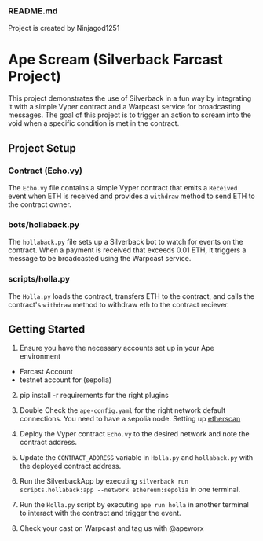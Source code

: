 ### README.md

Project is created by Ninjagod1251

# Ape Scream (Silverback Farcast Project)

This project demonstrates the use of Silverback in a fun way by integrating it with a simple Vyper contract and a Warpcast service for broadcasting messages. The goal of this project is to trigger an action to scream into the void when a specific condition is met in the contract.

## Project Setup

### Contract (Echo.vy)

The `Echo.vy` file contains a simple Vyper contract that emits a `Received` event when ETH is received and provides a `withdraw` method to send ETH to the contract owner.

### bots/hollaback.py

The `hollaback.py` file sets up a Silverback bot to watch for events on the contract. When a payment is received that exceeds 0.01 ETH, it triggers a message to be broadcasted using the Warpcast service.

### scripts/holla.py

The `Holla.py` loads the contract, transfers ETH to the contract, and calls the contract's `withdraw` method to withdraw eth to the contract reciever.

## Getting Started

1. Ensure you have the necessary accounts set up in your Ape environment
* Farcast Account
* testnet account for (sepolia)
2. pip install -r requirements for the right plugins

3. Double Check the `ape-config.yaml` for the right network default connections. You need to have a sepolia node. Setting up [etherscan](https://github.com/ApeWorX/ape-etherscan?tab=readme-ov-file#set-up-the-environment)

4. Deploy the Vyper contract `Echo.vy` to the desired network and note the contract address.

5. Update the `CONTRACT_ADDRESS` variable in `Holla.py` and `hollaback.py` with the deployed contract address.

6. Run the SilverbackApp by executing `silverback run scripts.hollaback:app --network ethereum:sepolia` in one terminal.

7. Run the `Holla.py` script by executing `ape run holla` in another terminal to interact with the contract and trigger the event.

8. Check your cast on Warpcast and tag us with @apeworx
